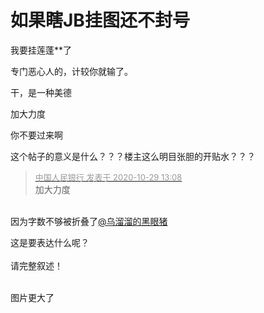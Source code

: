 # 如果瞎JB挂图还不封号


我要挂莲蓬**了

专门恶心人的，计较你就输了。

干，是一种美德

加大力度

你不要过来啊<img src="static/image/smiley/default/lol.gif" smilieid="12" border="0" alt="" />

这个帖子的意义是什么？？？楼主这么明目张胆的开贴水？？？

<div class="quote"><blockquote><font size="2"><a href="https://www.hostloc.com/forum.php?mod=redirect&amp;goto=findpost&amp;pid=9368829&amp;ptid=759751" target="_blank"><font color="#999999">中国人民银行 发表于 2020-10-29 13:08</font></a></font><br />
加大力度</blockquote></div><br />
因为字数不够被折叠了<a href="https://www.hostloc.com/home.php?mod=space&amp;uid=49747" target="_blank">@乌溜溜的黑眼猪</a> 

这是要表达什么呢？<br />
<br />
请完整叙述！<br />
<br />
<img src="static/image/smiley/default/lol.gif" smilieid="12" border="0" alt="" /><img src="static/image/smiley/default/lol.gif" smilieid="12" border="0" alt="" /><img src="static/image/smiley/default/lol.gif" smilieid="12" border="0" alt="" />

图片更大了
